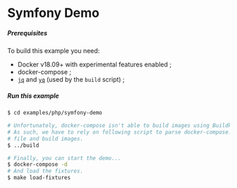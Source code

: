 # Symfony Demo

##### Prerequisites

To build this example you need:

* Docker v18.09+ with experimental features enabled ;
* docker-compose ;
* [`jq`] and [`yq`] (used by the `build` script) ;

##### Run this example

```bash
$ cd examples/php/symfony-demo

# Unfortunately, docker-compose isn't able to build images using Buildkit yet.
# As such, we have to rely on following script to parse docker-compose.yml
# file and build images.
$ ../build

# Finally, you can start the demo...
$ docker-compose -d
# And load the fixtures.
$ make load-fixtures
```

[`jq`]: https://stedolan.github.io/jq/download/
[`yq`]: https://github.com/kislyuk/yq
